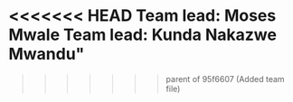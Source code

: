 <<<<<<< HEAD
Team lead: Moses Mwale
Team lead: Kunda Nakazwe Mwandu"
=======
>>>>>>> parent of 95f6607 (Added team file)
